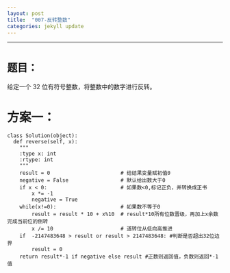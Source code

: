 ```yaml
---
layout: post
title:  "007-反转整数"
categories: jekyll update
---
```

_______________________________________________________________________________
# `题目：`
给定一个 32 位有符号整数，将整数中的数字进行反转。

# 方案一：

    class Solution(object):
      def reverse(self, x):
        """
        :type x: int
        :rtype: int
        """
        result = 0                       # 给结果变量赋初值0
        negative = False                 # 默认给出数大于0
        if x < 0:                        # 如果数<0,标记正负，并转换成正书
            x *= -1
            negative = True
        while(x!=0):                     # 如果数不等于0
            result = result * 10 + x%10  # result*10所有位数晋级，再加上x余数完成当前位的倒转
            x /= 10                      # 道转位从低向高推进
        if  -2147483648 > result or result > 2147483648: #判断是否超出32位边界
            result = 0
        return result*-1 if negative else result #正数则返回值，负数则返回*-1值
        

